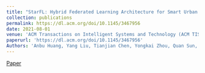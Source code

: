 ```yaml
---
title: "StarFL: Hybrid Federated Learning Architecture for Smart Urban Computing"
collection: publications
permalink: https://dl.acm.org/doi/10.1145/3467956
date: 2021-08-01
venue: 'ACM Transactions on Intelligent Systems and Technology (ACM TIST)'
paperurl: 'https://dl.acm.org/doi/10.1145/3467956'
Authors: 'Anbu Huang, Yang Liu, Tianjian Chen, Yongkai Zhou, Quan Sun, Hongfeng Chai, Qiang Yang'
---
```


<a href='https://dl.acm.org/doi/10.1145/3467956'>Paper</a>
